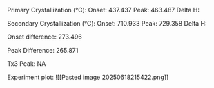 Primary Crystallization (°C):
	Onset: 437.437
	Peak: 463.487
	Delta H: 

Secondary Crystallization  (°C):
	Onset: 710.933
	Peak: 729.358
	Delta H:

Onset difference: 273.496

Peak Difference: 265.871

Tx3 Peak: NA
<!-- PUBLISH STOP -->
Experiment plot:
![[Pasted image 20250618215422.png]]